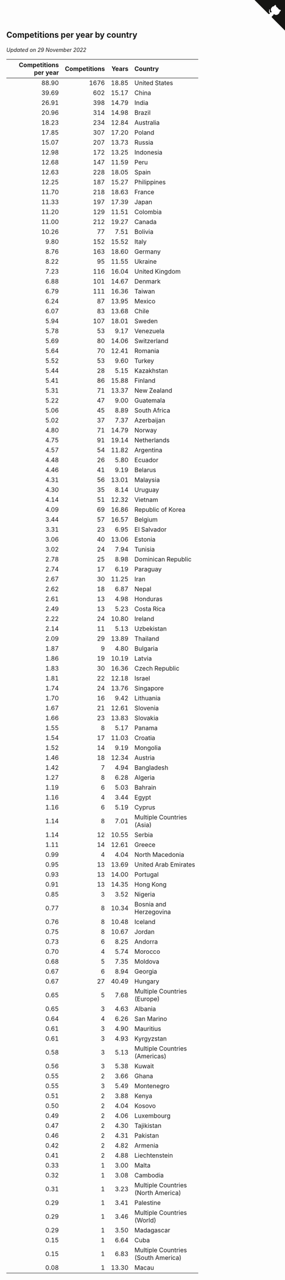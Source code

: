 ## Competitions per year by country

*Updated on 29 November 2022*

| Competitions per year | Competitions | Years | Country |
| ---: | ---: | ---: | :--- |
| 88.90 | 1676 | 18.85 | United States |
| 39.69 | 602 | 15.17 | China |
| 26.91 | 398 | 14.79 | India |
| 20.96 | 314 | 14.98 | Brazil |
| 18.23 | 234 | 12.84 | Australia |
| 17.85 | 307 | 17.20 | Poland |
| 15.07 | 207 | 13.73 | Russia |
| 12.98 | 172 | 13.25 | Indonesia |
| 12.68 | 147 | 11.59 | Peru |
| 12.63 | 228 | 18.05 | Spain |
| 12.25 | 187 | 15.27 | Philippines |
| 11.70 | 218 | 18.63 | France |
| 11.33 | 197 | 17.39 | Japan |
| 11.20 | 129 | 11.51 | Colombia |
| 11.00 | 212 | 19.27 | Canada |
| 10.26 | 77 | 7.51 | Bolivia |
| 9.80 | 152 | 15.52 | Italy |
| 8.76 | 163 | 18.60 | Germany |
| 8.22 | 95 | 11.55 | Ukraine |
| 7.23 | 116 | 16.04 | United Kingdom |
| 6.88 | 101 | 14.67 | Denmark |
| 6.79 | 111 | 16.36 | Taiwan |
| 6.24 | 87 | 13.95 | Mexico |
| 6.07 | 83 | 13.68 | Chile |
| 5.94 | 107 | 18.01 | Sweden |
| 5.78 | 53 | 9.17 | Venezuela |
| 5.69 | 80 | 14.06 | Switzerland |
| 5.64 | 70 | 12.41 | Romania |
| 5.52 | 53 | 9.60 | Turkey |
| 5.44 | 28 | 5.15 | Kazakhstan |
| 5.41 | 86 | 15.88 | Finland |
| 5.31 | 71 | 13.37 | New Zealand |
| 5.22 | 47 | 9.00 | Guatemala |
| 5.06 | 45 | 8.89 | South Africa |
| 5.02 | 37 | 7.37 | Azerbaijan |
| 4.80 | 71 | 14.79 | Norway |
| 4.75 | 91 | 19.14 | Netherlands |
| 4.57 | 54 | 11.82 | Argentina |
| 4.48 | 26 | 5.80 | Ecuador |
| 4.46 | 41 | 9.19 | Belarus |
| 4.31 | 56 | 13.01 | Malaysia |
| 4.30 | 35 | 8.14 | Uruguay |
| 4.14 | 51 | 12.32 | Vietnam |
| 4.09 | 69 | 16.86 | Republic of Korea |
| 3.44 | 57 | 16.57 | Belgium |
| 3.31 | 23 | 6.95 | El Salvador |
| 3.06 | 40 | 13.06 | Estonia |
| 3.02 | 24 | 7.94 | Tunisia |
| 2.78 | 25 | 8.98 | Dominican Republic |
| 2.74 | 17 | 6.19 | Paraguay |
| 2.67 | 30 | 11.25 | Iran |
| 2.62 | 18 | 6.87 | Nepal |
| 2.61 | 13 | 4.98 | Honduras |
| 2.49 | 13 | 5.23 | Costa Rica |
| 2.22 | 24 | 10.80 | Ireland |
| 2.14 | 11 | 5.13 | Uzbekistan |
| 2.09 | 29 | 13.89 | Thailand |
| 1.87 | 9 | 4.80 | Bulgaria |
| 1.86 | 19 | 10.19 | Latvia |
| 1.83 | 30 | 16.36 | Czech Republic |
| 1.81 | 22 | 12.18 | Israel |
| 1.74 | 24 | 13.76 | Singapore |
| 1.70 | 16 | 9.42 | Lithuania |
| 1.67 | 21 | 12.61 | Slovenia |
| 1.66 | 23 | 13.83 | Slovakia |
| 1.55 | 8 | 5.17 | Panama |
| 1.54 | 17 | 11.03 | Croatia |
| 1.52 | 14 | 9.19 | Mongolia |
| 1.46 | 18 | 12.34 | Austria |
| 1.42 | 7 | 4.94 | Bangladesh |
| 1.27 | 8 | 6.28 | Algeria |
| 1.19 | 6 | 5.03 | Bahrain |
| 1.16 | 4 | 3.44 | Egypt |
| 1.16 | 6 | 5.19 | Cyprus |
| 1.14 | 8 | 7.01 | Multiple Countries (Asia) |
| 1.14 | 12 | 10.55 | Serbia |
| 1.11 | 14 | 12.61 | Greece |
| 0.99 | 4 | 4.04 | North Macedonia |
| 0.95 | 13 | 13.69 | United Arab Emirates |
| 0.93 | 13 | 14.00 | Portugal |
| 0.91 | 13 | 14.35 | Hong Kong |
| 0.85 | 3 | 3.52 | Nigeria |
| 0.77 | 8 | 10.34 | Bosnia and Herzegovina |
| 0.76 | 8 | 10.48 | Iceland |
| 0.75 | 8 | 10.67 | Jordan |
| 0.73 | 6 | 8.25 | Andorra |
| 0.70 | 4 | 5.74 | Morocco |
| 0.68 | 5 | 7.35 | Moldova |
| 0.67 | 6 | 8.94 | Georgia |
| 0.67 | 27 | 40.49 | Hungary |
| 0.65 | 5 | 7.68 | Multiple Countries (Europe) |
| 0.65 | 3 | 4.63 | Albania |
| 0.64 | 4 | 6.26 | San Marino |
| 0.61 | 3 | 4.90 | Mauritius |
| 0.61 | 3 | 4.93 | Kyrgyzstan |
| 0.58 | 3 | 5.13 | Multiple Countries (Americas) |
| 0.56 | 3 | 5.38 | Kuwait |
| 0.55 | 2 | 3.66 | Ghana |
| 0.55 | 3 | 5.49 | Montenegro |
| 0.51 | 2 | 3.88 | Kenya |
| 0.50 | 2 | 4.04 | Kosovo |
| 0.49 | 2 | 4.06 | Luxembourg |
| 0.47 | 2 | 4.30 | Tajikistan |
| 0.46 | 2 | 4.31 | Pakistan |
| 0.42 | 2 | 4.82 | Armenia |
| 0.41 | 2 | 4.88 | Liechtenstein |
| 0.33 | 1 | 3.00 | Malta |
| 0.32 | 1 | 3.08 | Cambodia |
| 0.31 | 1 | 3.23 | Multiple Countries (North America) |
| 0.29 | 1 | 3.41 | Palestine |
| 0.29 | 1 | 3.46 | Multiple Countries (World) |
| 0.29 | 1 | 3.50 | Madagascar |
| 0.15 | 1 | 6.64 | Cuba |
| 0.15 | 1 | 6.83 | Multiple Countries (South America) |
| 0.08 | 1 | 13.30 | Macau |


<a href="https://github.com/JustinTimeCuber/wca_statistics" class="github-corner" aria-label="View source on Github"><svg width="80" height="80" viewBox="0 0 250 250" style="fill:#151513; color:#fff; position: absolute; top: 0; border: 0; right: 0;" aria-hidden="true"><path d="M0,0 L115,115 L130,115 L142,142 L250,250 L250,0 Z"></path><path d="M128.3,109.0 C113.8,99.7 119.0,89.6 119.0,89.6 C122.0,82.7 120.5,78.6 120.5,78.6 C119.2,72.0 123.4,76.3 123.4,76.3 C127.3,80.9 125.5,87.3 125.5,87.3 C122.9,97.6 130.6,101.9 134.4,103.2" fill="currentColor" style="transform-origin: 130px 106px;" class="octo-arm"></path><path d="M115.0,115.0 C114.9,115.1 118.7,116.5 119.8,115.4 L133.7,101.6 C136.9,99.2 139.9,98.4 142.2,98.6 C133.8,88.0 127.5,74.4 143.8,58.0 C148.5,53.4 154.0,51.2 159.7,51.0 C160.3,49.4 163.2,43.6 171.4,40.1 C171.4,40.1 176.1,42.5 178.8,56.2 C183.1,58.6 187.2,61.8 190.9,65.4 C194.5,69.0 197.7,73.2 200.1,77.6 C213.8,80.2 216.3,84.9 216.3,84.9 C212.7,93.1 206.9,96.0 205.4,96.6 C205.1,102.4 203.0,107.8 198.3,112.5 C181.9,128.9 168.3,122.5 157.7,114.1 C157.9,116.9 156.7,120.9 152.7,124.9 L141.0,136.5 C139.8,137.7 141.6,141.9 141.8,141.8 Z" fill="currentColor" class="octo-body"></path></svg></a><style>.github-corner:hover .octo-arm{animation:octocat-wave 560ms ease-in-out}@keyframes octocat-wave{0%,100%{transform:rotate(0)}20%,60%{transform:rotate(-25deg)}40%,80%{transform:rotate(10deg)}}@media (max-width:500px){.github-corner:hover .octo-arm{animation:none}.github-corner .octo-arm{animation:octocat-wave 560ms ease-in-out}}</style>
